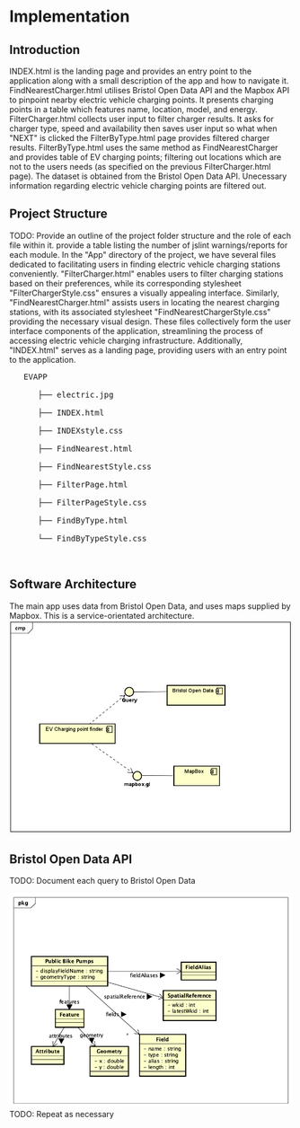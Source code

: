 # Implementation

## Introduction

INDEX.html is the landing page and provides an entry point to the application along with a small description of the app and how to navigate it.
FindNearestCharger.html utilises Bristol Open Data API and the Mapbox API to pinpoint nearby electric vehicle charging points. It presents charging points in a table which features name, location, model, and energy.
FilterCharger.html collects user input to filter charger results. It asks for charger type, speed and availability then saves user input so what when "NEXT" is clicked the FilterByType.html page provides filtered charger results.
FilterByType.html uses the same method as FindNearestCharger and provides table of EV charging points; filtering out locations which are not to the users needs (as specified on the previous FilterCharger.html page).
The dataset is obtained from the Bristol Open Data API. Unecessary information regarding electric vehicle charging points are filtered out.


## Project Structure
TODO: Provide an outline of the project folder structure and the role of each file within it.
provide a table listing the number of jslint warnings/reports for each module.
In the "App" directory of the project, we have several files dedicated to facilitating users in finding electric vehicle charging stations conveniently. "FilterCharger.html" enables users to filter charging stations based on their preferences, while its corresponding stylesheet "FilterChargerStyle.css" ensures a visually appealing interface. Similarly, "FindNearestCharger.html" assists users in locating the nearest charging stations, with its associated stylesheet "FindNearestChargerStyle.css" providing the necessary visual design. These files collectively form the user interface components of the application, streamlining the process of accessing electric vehicle charging infrastructure. Additionally, "INDEX.html" serves as a landing page, providing users with an entry point to the application.
<pre>
   EVAPP<br>
      ├── electric.jpg<br>
      ├── INDEX.html<br>
      ├── INDEXstyle.css<br>
      ├── FindNearest.html<br>
      ├── FindNearestStyle.css<br>
      ├── FilterPage.html<br>
      ├── FilterPageStyle.css<br>
      ├── FindByType.html<br>
      └── FindByTypeStyle.css<br>
      
</pre>



## Software Architecture
The main app uses data from Bristol Open Data, and uses maps supplied by Mapbox. This is a service-orientated architecture.
![Insert your component Diagram here](images/EV2.png)

## Bristol Open Data API
TODO: Document each query to Bristol Open Data

![UML Class diagrams representing JSON query results](images/class1.png)
TODO: Repeat as necessary
